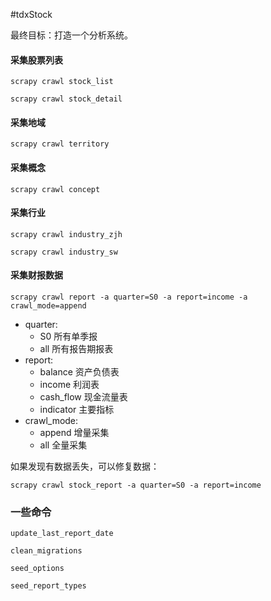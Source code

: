 #tdxStock

最终目标：打造一个分析系统。

#### 采集股票列表

`scrapy crawl stock_list`

`scrapy crawl stock_detail`

#### 采集地域

`scrapy crawl territory`

#### 采集概念

`scrapy crawl concept`

#### 采集行业

`scrapy crawl industry_zjh`

`scrapy crawl industry_sw`

#### 采集财报数据

`scrapy crawl report -a quarter=S0 -a report=income -a crawl_mode=append`

+ quarter:
    + S0 所有单季报
    + all 所有报告期报表
+ report:
    + balance 资产负债表
    + income 利润表
    + cash_flow 现金流量表
    + indicator 主要指标
+ crawl_mode:
    + append 增量采集
    + all 全量采集

如果发现有数据丢失，可以修复数据：

`scrapy crawl stock_report -a quarter=S0 -a report=income`


### 一些命令

`update_last_report_date`

`clean_migrations`

`seed_options`

`seed_report_types`
